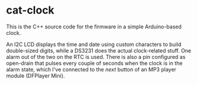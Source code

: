 # cat-clock

This is the C++ source code for the firmware in a simple Arduino-based clock.

An I2C LCD displays the time and date using custom characters to build double-sized digits, while a DS3231 does the actual clock-related stuff. One alarm out of the two on the RTC is used. There is also a pin configured as open-drain that pulses every couple of seconds when the clock is in the alarm state, which I've connected to the _next_ button of an MP3 player module (DFPlayer Mini).

